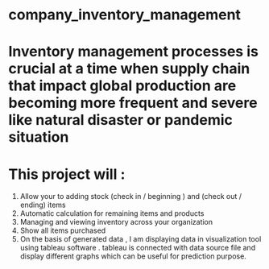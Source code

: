 # company_inventory_management

# Inventory management processes is crucial at a time when supply chain that impact global production are becoming more frequent and severe like natural disaster or pandemic situation

#  This project will : 
  1. Allow your to adding stock (check in / beginning ) and (check out / ending) items
  2. Automatic calculation for remaining items and products 
  3. Managing and viewing inventory across your organization
  4. Show all items purchased 
  5. On the basis of generated data , I am displaying data in visualization tool using tableau software . tableau is connected with data source file and display different graphs which can be useful for prediction purpose.
  
